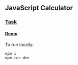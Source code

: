 ## JavaScript Calculator

### [Task](task.md)

#### [Demo](https://fcc-js-calc.netlify.app)

To run locally:

    npm i
    npm run dev
